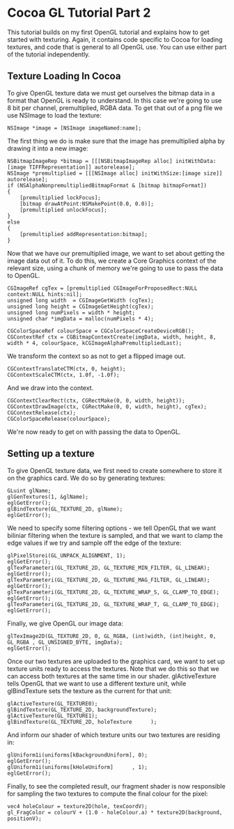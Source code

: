 # Cocoa GL Tutorial Part 2

This tutorial builds on my first OpenGL tutorial and explains how to get started with texturing.  Again, it contains code specific to Cocoa for loading textures, and code that is general to all OpenGL use.  You can use either part of the tutorial independently.

## Texture Loading In Cocoa

To give OpenGL texture data we must get ourselves the bitmap data in a format that OpenGL is ready to understand.  In this case we're going to use 8 bit per channel, premultiplied, RGBA data.  To get that out of a png file we use NSImage to load the texture:

    NSImage *image = [NSImage imageNamed:name];

The first thing we do is make sure that the image has premultiplied alpha by drawing it into a new image:

    NSBitmapImageRep *bitmap = [[[NSBitmapImageRep alloc] initWithData:[image TIFFRepresentation]] autorelease];
    NSImage *premultiplied = [[[NSImage alloc] initWithSize:[image size]] autorelease];
    if (NSAlphaNonpremultipliedBitmapFormat & [bitmap bitmapFormat])
    {
        [premultiplied lockFocus];
        [bitmap drawAtPoint:NSMakePoint(0.0, 0.0)];
        [premultiplied unlockFocus];
    }
    else
    {
        [premultiplied addRepresentation:bitmap];
    }

Now that we have our premultiplied image, we want to set about getting the image data out of it.  To do this, we create a Core Graphics context of the relevant size, using a chunk of memory we're going to use to pass the data to OpenGL.

    CGImageRef cgTex = [premultiplied CGImageForProposedRect:NULL context:NULL hints:nil];
    unsigned long width  = CGImageGetWidth (cgTex);
    unsigned long height = CGImageGetHeight(cgTex);
    unsigned long numPixels = width * height;
    unsigned char *imgData = malloc(numPixels * 4);
    
    CGColorSpaceRef colourSpace = CGColorSpaceCreateDeviceRGB();
    CGContextRef ctx = CGBitmapContextCreate(imgData, width, height, 8, width * 4, colourSpace, kCGImageAlphaPremultipliedLast);

We transform the context so as not to get a flipped image out.

    CGContextTranslateCTM(ctx, 0, height);
    CGContextScaleCTM(ctx, 1.0f, -1.0f);

And we draw into the context.

    CGContextClearRect(ctx, CGRectMake(0, 0, width, height));
    CGContextDrawImage(ctx, CGRectMake(0, 0, width, height), cgTex);
    CGContextRelease(ctx);
    CGColorSpaceRelease(colourSpace);

We're now ready to get on with passing the data to OpenGL.

## Setting up a texture

To give OpenGL texture data, we first need to create somewhere to store it on the graphics card.  We do so by generating textures:

    GLuint glName;
    glGenTextures(1, &glName);
    eglGetError();
    glBindTexture(GL_TEXTURE_2D, glName);
    eglGetError();

We need to specify some filtering options - we tell OpenGL that we want biliniar filtering when the texture is sampled, and that we want to clamp the edge values if we try and sample off the edge of the texture:

    glPixelStorei(GL_UNPACK_ALIGNMENT, 1);
    eglGetError();
    glTexParameteri(GL_TEXTURE_2D, GL_TEXTURE_MIN_FILTER, GL_LINEAR);
    eglGetError();
    glTexParameteri(GL_TEXTURE_2D, GL_TEXTURE_MAG_FILTER, GL_LINEAR);
    eglGetError();
    glTexParameteri(GL_TEXTURE_2D, GL_TEXTURE_WRAP_S, GL_CLAMP_TO_EDGE);
    eglGetError();
    glTexParameteri(GL_TEXTURE_2D, GL_TEXTURE_WRAP_T, GL_CLAMP_TO_EDGE);
    eglGetError();

Finally, we give OpenGL our image data:

    glTexImage2D(GL_TEXTURE_2D, 0, GL_RGBA, (int)width, (int)height, 0, GL_RGBA , GL_UNSIGNED_BYTE, imgData);
    eglGetError();

Once our two textures are uploaded to the graphics card, we want to set up texture units ready to access the textures.  Note that we do this so that we can access both textures at the same time in our shader.  glActiveTexture tells OpenGL that we want to use a different texture unit, while glBindTexture sets the texture as the current for that unit:

    glActiveTexture(GL_TEXTURE0);
    glBindTexture(GL_TEXTURE_2D, backgroundTexture);
    glActiveTexture(GL_TEXTURE1);
    glBindTexture(GL_TEXTURE_2D, holeTexture      );

And inform our shader of which texture units our two textures are residing in:

    glUniform1i(uniforms[kBackgroundUniform], 0);
    eglGetError();
    glUniform1i(uniforms[kHoleUniform]      , 1);
    eglGetError();

Finally, to see the completed result, our fragment shader is now responsible for sampling the two textures to compute the final colour for the pixel:

    vec4 holeColour = texture2D(hole, texCoordV);
    gl_FragColor = colourV + (1.0 - holeColour.a) * texture2D(background, positionV);

